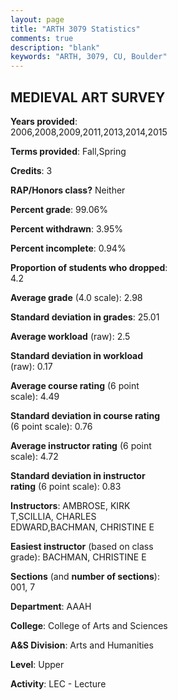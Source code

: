 ```yaml
---
layout: page
title: "ARTH 3079 Statistics"
comments: true
description: "blank"
keywords: "ARTH, 3079, CU, Boulder"
--- 
```

<head>
<script src="https://ajax.googleapis.com/ajax/libs/jquery/2.1.3/jquery.min.js"></script>
<script src="https://dl.dropboxusercontent.com/s/pc42nxpaw1ea4o9/highcharts.js?dl=0"></script>
<!-- <script src="../assets/js/highcharts.js"></script> -->
<style type="text/css">@font-face {
	font-family: "Bebas Neue";
	src: url(https://www.filehosting.org/file/details/544349/BebasNeue%20Regular.otf) format("opentype");
	}
	h1.Bebas { 
		font-family: "Bebas Neue", Verdana, Tahoma;
	}
</style>
</head>
<body>
	<div id="container" style="float: right; width: 45%; height: 88%; margin-left: 2.5%; margin-right: 2.5%;"></div>
	<script language="JavaScript">
		$(document).ready(function() {
		var chart = {type: 'column'};
		var title = {text: 'Grade Distribution'};
		var xAxis = {categories: ['A','B','C','D','F'],crosshair: true};
		var yAxis = {min: 0,title: {text: 'Percentage'}};
		var tooltip = {headerFormat: '<center><b><span style="font-size:20px">{point.key}</span></b></center>',
		               pointFormat: '<td style="padding:0"><b>{point.y:.1f}%</b></td>',
		               footerFormat: '</table>',shared: true,useHTML: true};
		var plotOptions = {column: {pointPadding: 0.0,borderWidth: 0}};  
		var credits = {enabled: false};var series= [{name: 'Percent',data: [25.22,57.96,12.83,0.44,3.54,]}];
		var json = {};
		json.chart = chart;
		json.title = title;
		json.tooltip = tooltip;
		json.xAxis = xAxis;
		json.yAxis = yAxis;  
		json.series = series;
		json.plotOptions = plotOptions;  
		json.credits = credits;
		$('#container').highcharts(json);
	});
	</script>
</body>
			   
## MEDIEVAL ART SURVEY

**Years provided**: 2006,2008,2009,2011,2013,2014,2015

**Terms provided**: Fall,Spring

**Credits**: 3

**RAP/Honors class?** Neither

**Percent grade**: 99.06%

**Percent withdrawn**: 3.95%

**Percent incomplete**: 0.94%

**Proportion of students who dropped**: 4.2

**Average grade** (4.0 scale): 2.98

**Standard deviation in grades**: 25.01

**Average workload** (raw): 2.5

**Standard deviation in workload** (raw): 0.17

**Average course rating** (6 point scale): 4.49

**Standard deviation in course rating** (6 point scale): 0.76

**Average instructor rating** (6 point scale): 4.72

**Standard deviation in instructor rating** (6 point scale): 0.83

**Instructors**: AMBROSE, KIRK T,SCILLIA, CHARLES EDWARD,BACHMAN, CHRISTINE E

**Easiest instructor** (based on class grade): BACHMAN, CHRISTINE E

**Sections** (and **number of sections**): 001, 7

**Department**: AAAH

**College**: College of Arts and Sciences

**A&S Division**: Arts and Humanities

**Level**: Upper

**Activity**: LEC - Lecture